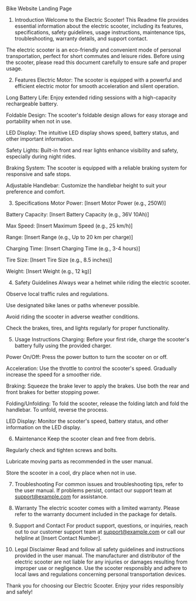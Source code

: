 Bike Website Landing Page

1. Introduction
Welcome to the Electric Scooter! This Readme file provides essential information about the electric scooter, including its features, specifications, safety guidelines, usage instructions, maintenance tips, troubleshooting, warranty details, and support contact.

The electric scooter is an eco-friendly and convenient mode of personal transportation, perfect for short commutes and leisure rides. Before using the scooter, please read this document carefully to ensure safe and proper usage.

2. Features
Electric Motor: The scooter is equipped with a powerful and efficient electric motor for smooth acceleration and silent operation.

Long Battery Life: Enjoy extended riding sessions with a high-capacity rechargeable battery.

Foldable Design: The scooter's foldable design allows for easy storage and portability when not in use.

LED Display: The intuitive LED display shows speed, battery status, and other important information.

Safety Lights: Built-in front and rear lights enhance visibility and safety, especially during night rides.

Braking System: The scooter is equipped with a reliable braking system for responsive and safe stops.

Adjustable Handlebar: Customize the handlebar height to suit your preference and comfort.

3. Specifications
Motor Power: [Insert Motor Power (e.g., 250W)]

Battery Capacity: [Insert Battery Capacity (e.g., 36V 10Ah)]

Max Speed: [Insert Maximum Speed (e.g., 25 km/h)]

Range: [Insert Range (e.g., Up to 20 km per charge)]

Charging Time: [Insert Charging Time (e.g., 3-4 hours)]

Tire Size: [Insert Tire Size (e.g., 8.5 inches)]

Weight: [Insert Weight (e.g., 12 kg)]

4. Safety Guidelines
Always wear a helmet while riding the electric scooter.

Observe local traffic rules and regulations.

Use designated bike lanes or paths whenever possible.

Avoid riding the scooter in adverse weather conditions.

Check the brakes, tires, and lights regularly for proper functionality.

5. Usage Instructions
Charging: Before your first ride, charge the scooter's battery fully using the provided charger.

Power On/Off: Press the power button to turn the scooter on or off.

Acceleration: Use the throttle to control the scooter's speed. Gradually increase the speed for a smoother ride.

Braking: Squeeze the brake lever to apply the brakes. Use both the rear and front brakes for better stopping power.

Folding/Unfolding: To fold the scooter, release the folding latch and fold the handlebar. To unfold, reverse the process.

LED Display: Monitor the scooter's speed, battery status, and other information on the LED display.

6. Maintenance
Keep the scooter clean and free from debris.

Regularly check and tighten screws and bolts.

Lubricate moving parts as recommended in the user manual.

Store the scooter in a cool, dry place when not in use.

7. Troubleshooting
For common issues and troubleshooting tips, refer to the user manual. If problems persist, contact our support team at support@example.com for assistance.

8. Warranty
The electric scooter comes with a limited warranty. Please refer to the warranty document included in the package for details.

9. Support and Contact
For product support, questions, or inquiries, reach out to our customer support team at support@example.com or call our helpline at [Insert Contact Number].

10. Legal Disclaimer
Read and follow all safety guidelines and instructions provided in the user manual. The manufacturer and distributor of the electric scooter are not liable for any injuries or damages resulting from improper use or negligence. Use the scooter responsibly and adhere to local laws and regulations concerning personal transportation devices.

Thank you for choosing our Electric Scooter. Enjoy your rides responsibly and safely!